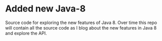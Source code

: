 Added new Java-8
======

Source code for exploring the new features of Java 8.  Over time this repo will contain all the source code as I blog about the new
features in Java 8 and explore the API.
